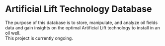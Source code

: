 # **Artificial Lift Technology Database**
The purpose of this database is to store, manipulate, and analyze oil fields data and gain insights on the optimal Artificial Lift technology to install in an oil well.<br>
This project is currently ongoing.
